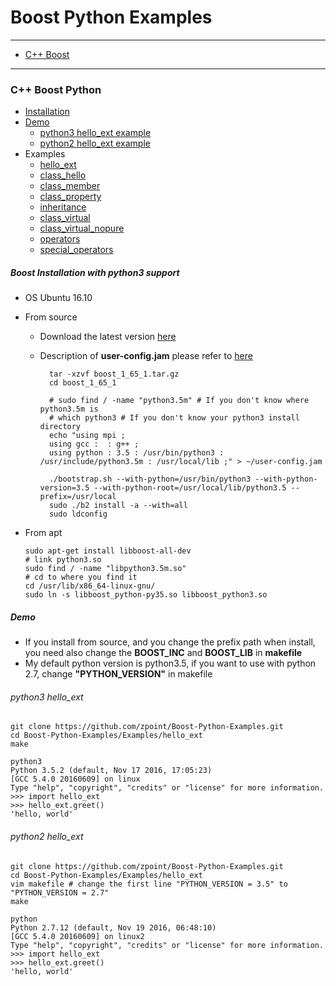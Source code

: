 # Boost Python Examples

- - -

* [C++ Boost](#C++-Boost)

- - -

### C++ Boost Python

* [Installation](#Boost-Installation)
* [Demo](#Demo)
	* [python3 hello_ext example](#python3-hello_ext)
	* [python2 hello_ext example](#python2-hello_ext)
* Examples
	* [hello_ext](https://github.com/zpoint/Boost-Python-Examples/tree/master/Examples/hello_ext)
	* [class_hello](https://github.com/zpoint/Boost-Python-Examples/tree/master/Examples/class_hello)
	* [class_member](https://github.com/zpoint/Boost-Python-Examples/tree/master/Examples/class_member)
	* [class_property](https://github.com/zpoint/Boost-Python-Examples/tree/master/Examples/class_property)
	* [inheritance](https://github.com/zpoint/Boost-Python-Examples/tree/master/Examples/inheritance)
	* [class_virtual](https://github.com/zpoint/Boost-Python-Examples/tree/master/Examples/class_virtual)
	* [class_virtual_nopure](https://github.com/zpoint/Boost-Python-Examples/tree/master/Examples/class_virtual_nopure)
	* [operators](https://github.com/zpoint/Boost-Python-Examples/tree/master/Examples/operators)
	* [special_operators](https://github.com/zpoint/Boost-Python-Examples/tree/master/Examples/special_operators)

##### Boost Installation with python3 support

* OS Ubuntu 16.10

* From source
    * Download the latest version [here](http://www.boost.org/)
    * Description of **user-config.jam** please refer to [here](http://www.boost.org/build/doc/html/bbv2/overview/configuration.html)

            tar -xzvf boost_1_65_1.tar.gz
            cd boost_1_65_1

            # sudo find / -name "python3.5m" # If you don't know where python3.5m is
            # which python3 # If you don't know your python3 install directory
            echo "using mpi ;
            using gcc :  : g++ ;
            using python : 3.5 : /usr/bin/python3 : /usr/include/python3.5m : /usr/local/lib ;" > ~/user-config.jam

            ./bootstrap.sh --with-python=/usr/bin/python3 --with-python-version=3.5 --with-python-root=/usr/local/lib/python3.5 --prefix=/usr/local
            sudo ./b2 install -a --with=all
            sudo ldconfig

* From apt

	  sudo apt-get install libboost-all-dev
      # link python3.so
	  sudo find / -name "libpython3.5m.so"
      # cd to where you find it
      cd /usr/lib/x86_64-linux-gnu/
	  sudo ln -s libboost_python-py35.so libboost_python3.so

##### Demo

* If you install from source, and you change the prefix path when install, you need also change the **BOOST_INC** and **BOOST_LIB** in **makefile**
* My default python version is python3.5, if you want to use with python 2.7, change **"PYTHON_VERSION"** in makefile

###### python3 hello_ext

	git clone https://github.com/zpoint/Boost-Python-Examples.git
	cd Boost-Python-Examples/Examples/hello_ext
    make

	python3
    Python 3.5.2 (default, Nov 17 2016, 17:05:23)
    [GCC 5.4.0 20160609] on linux
    Type "help", "copyright", "credits" or "license" for more information.
    >>> import hello_ext
    >>> hello_ext.greet()
    'hello, world'



###### python2 hello_ext

	git clone https://github.com/zpoint/Boost-Python-Examples.git
	cd Boost-Python-Examples/Examples/hello_ext
    vim makefile # change the first line "PYTHON_VERSION = 3.5" to "PYTHON_VERSION = 2.7"
    make

	python
	Python 2.7.12 (default, Nov 19 2016, 06:48:10)
    [GCC 5.4.0 20160609] on linux2
    Type "help", "copyright", "credits" or "license" for more information.
    >>> import hello_ext
    >>> hello_ext.greet()
    'hello, world'
